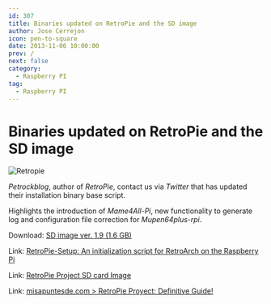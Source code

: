```yaml
---
id: 307
title: Binaries updated on RetroPie and the SD image
author: Jose Cerrejon
icon: pen-to-square
date: 2013-11-06 10:00:00
prev: /
next: false
category:
  - Raspberry PI
tag:
  - Raspberry PI
---
```


# Binaries updated on RetroPie and the SD image

![Retropie](/images/RetroPie_07.jpg)

*Petrockblog*, author of *RetroPie*, contact us via *Twitter* that has updated their installation binary base script.

Highlights the introduction of *Mame4All-Pi*, new functionality to generate log and configuration file correction for *Mupen64plus-rpi*.

Download: [SD image ver. 1.9 (1.6 GB)](http://blog.petrockblock.com/?wpdmdl=17)

Link: [RetroPie-Setup: An initialization script for RetroArch on the Raspberry Pi](http://blog.petrockblock.com/2012/07/22/retropie-setup-an-initialization-script-for-retroarch-on-the-raspberry-pi/)

Link: [RetroPie Project SD card Image](http://blog.petrockblock.com/download/retropie-project-image/)

Link: [misapuntesde.com > RetroPie Proyect: Definitive Guide!](/post.php?id=109)